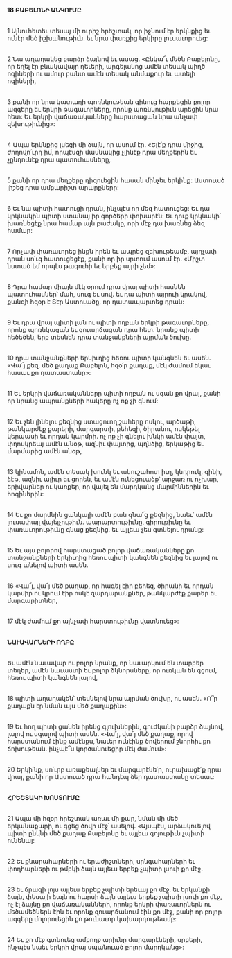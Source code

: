 **18 ԲԱԲԵԼՈՆԻ ԱՆԿՈՒՄԸ**

\
 1 Այնուհետեւ տեսայ մի ուրիշ հրեշտակ, որ իջնում էր երկնքից եւ ունէր մեծ իշխանութիւն. եւ նրա փառքից երկիրը լուսաւորուեց:

\
 2 Նա աղաղակեց բարձր ձայնով եւ ասաց. «Ընկա՜ւ մեծն Բաբելոնը, որ եղել էր բնակավայր դեւերի, արգելանոց ամէն տեսակ պիղծ ոգիների ու ամուր բանտ ամէն տեսակ անմաքուր եւ ատելի ոգիների,

\
 3 քանի որ նրա կատաղի պոռնկութեան գինուց հարբեցին բոլոր ազգերը եւ երկրի թագաւորները, որոնք պոռնկութիւն արեցին նրա հետ: Եւ երկրի վաճառականները հարստացան նրա անչափ զեխութիւնից»:

\
4 Ապա երկնքից լսեցի մի ձայն, որ ասում էր. «Ելէ՛ք դրա միջից, ժողովո՛ւրդ իմ, որպէսզի մասնակից չլինէք դրա մեղքերին եւ չընդունէք դրա պատուհասները,

\
5 քանի որ դրա մեղքերը դիզուեցին հասան մինչեւ երկինք: Աստուած յիշեց դրա ամբարիշտ արարքները:

\
6 Եւ նա պիտի հատուցի դրան, ինչպէս որ մեզ հատուցեց: Եւ դա կրկնակին պիտի ստանայ իր գործերի փոխարէն: Եւ դուք կրկնակի՛ խառնեցէք նրա համար այն բաժակը, որի մէջ դա խառնեց ձեզ համար:

\
7 Որչափ փառաւորեց ինքն իրեն եւ ապրեց զեխութեամբ, այդչափ դրան սո՛ւգ հատուցեցէք, քանի որ իր սրտում ասում էր. «Միշտ նստած եմ որպէս թագուհի եւ երբեք այրի չեմ»:

\
8 Դրա համար միայն մէկ օրում դրա վրայ պիտի հասնեն պատուհասներ՝ մահ, սուգ եւ սով. եւ դա պիտի այրուի կրակով, քանզի հզօր է Տէր Աստուածը, որ դատապարտեց դրան:

\
9 Եւ դրա վրայ պիտի լան ու պիտի ողբան երկրի թագաւորները, որոնք պոռնկացան եւ զուարճացան դրա հետ. նրանք պիտի հեծեծեն, երբ տեսնեն դրա տանջանքների այրման ծուխը.

\
10 դրա տանջանքների երկիւղից հեռու պիտի կանգնեն եւ ասեն. «Վա՜յ քեզ, մեծ քաղաք Բաբելոն, հզօ՛ր քաղաք, մէկ ժամում եկաւ հասաւ քո դատաստանը»:

\
11 Եւ երկրի վաճառականները պիտի ողբան ու սգան քո վրայ, քանի որ նրանց ապրանքների հակերը ոչ ոք չի գնում:

\
12 Եւ չեն լինելու քեզնից ստացուող շահերը ոսկու, արծաթի, թանկարժէք քարերի, մարգարտի, բեհեզի, ծիրանու, ոսկեթել կերպասի եւ որդան կարմրի. ոչ ոք չի գնելու խնկի ամէն փայտ, փղոսկրեայ ամէն անօթ, ազնիւ փայտից, պղնձից, երկաթից եւ մարմարից ամէն անօթ,

\
13 կինամոն, ամէն տեսակ խունկ եւ անուշահոտ իւղ, կնդրուկ, գինի, ձէթ, ազնիւ ալիւր եւ ցորեն, եւ ամէն ունեցուածք՝ արջառ ու ոչխար, երիվարներ ու կառքեր, որ վայել են մարդկանց մարմիններին եւ հոգիներին:

\
14 Եւ քո մարմնին ցանկալի ամէն բան գնա՜ց քեզնից, նաեւ՝ ամէն լուսափայլ վայելչութիւն. պարարտութիւնը, գիրութիւնը եւ փառաւորութիւնը գնաց քեզնից. եւ այլեւս չես գտնելու դրանք:

\
15 Եւ այս բոլորով հարստացած բոլոր վաճառականները քո տանջանքների երկիւղից հեռու պիտի կանգնեն քեզնից եւ լալով ու սուգ անելով պիտի ասեն.

\
16 «Վա՜յ, վա՜յ մեծ քաղաք, որ հագել էիր բեհեզ, ծիրանի եւ որդան կարմիր ու կրում էիր ոսկէ զարդարանքներ, թանկարժէք քարեր եւ մարգարիտներ,

\
17 մէկ ժամում քո այնչափ հարստութիւնը վատնուեց»:

\
**ՆԱՒԱՎԱՐՆԵՐԻ ՈՂԲԸ**

\
Եւ ամէն նաւավար ու բոլոր նրանք, որ նաւարկում են տարբեր տեղեր, ամէն նաւաստի եւ բոլոր ձկնորսները, որ ուռկան են գցում, հեռու պիտի կանգնեն լալով,

\
18 պիտի աղաղակեն՝ տեսնելով նրա այրման ծուխը, ու ասեն. «Ո՞ր քաղաքն էր նման այս մեծ քաղաքին»:

\
19 Եւ հող պիտի ցանեն իրենց գլուխներին, գուժկանի բարձր ձայնով, լալով ու սգալով պիտի ասեն. «Վա՜յ, վա՜յ մեծ քաղաք, որով հարստանում էինք ամէնքս, նաւեր ունէինք ծովերում շնորհիւ քո ճոխութեան. ինչպէ՞ս կործանուեցիր մէկ ժամում»:

\
20 Երկի՛նք, սո՛ւրբ առաքեալներ եւ մարգարէնե՛ր, ուրախացէ՛ք դրա վրայ, քանի որ Աստուած դրա հանդէպ ձեր դատաստանը տեսաւ:

\
**ՀՐԵՇՏԱԿԻ ԽՈՍՏՈՒՄԸ**

\
21 Ապա մի հզօր հրեշտակ առաւ մի քար, նման մի մեծ երկանաքարի, ու գցեց ծովի մէջ՝ ասելով. «Այսպէս, արձակուելով պիտի ընկնի մեծ քաղաք Բաբելոնը եւ այլեւս գոյութիւն չպիտի ունենայ:

\
22 Եւ քնարահարների ու երաժիշտների, սրնգահարների եւ փողհարների ու թմբկի ձայն այլեւս երբեք չպիտի լսուի քո մէջ.

\
23 եւ ճրագի լոյս այլեւս երբեք չպիտի երեւայ քո մէջ. եւ երկանքի ձայն, փեսայի ձայն ու հարսի ձայն այլեւս երբեք չպիտի լսուի քո մէջ, ոչ էլ ձայնը քո վաճառականների, որոնք երկրի փառաւորներն ու մեծամեծներն էին եւ որոնք զուարճանում էին քո մէջ, քանի որ բոլոր ազգերը մոլորուեցին քո թունաւոր կախարդութեամբ:

\
24 Եւ քո մէջ գտնուեց ամբողջ արիւնը մարգարէների, սրբերի, ինչպէս նաեւ երկրի վրայ սպանուած բոլոր մարդկանց»:
